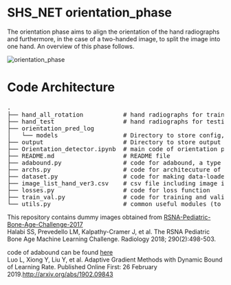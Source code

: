 # SHS_NET orientation_phase
The orientation phase aims to align the orientation of the hand radiographs and furthermore, in the case of a two-handed image, to split the image into one hand. An overview of this phase follows.

![orientation_phase](https://user-images.githubusercontent.com/80377824/171569785-73d6740e-beea-4c92-b4e5-82ae4fe24da6.png)

# Code Architecture
<pre>
.　　
├── hand_all_rotation           # hand radiographs for training.   
├── hand_test                   # hand radiographs for testing (align the orientation and/or split)                    
├── orientation_pred_log       
│   └── models                  # Directory to store config, log and weight parameter files  
├── output                      # Directory to store output images from the model  
├── Orientation_detector.ipynb  # main code of orientation phase  
├── README.md                   # README file  
├── adabound.py                 # code for adabound, a type of optimizer  
├── archs.py                    # code for architecuture of EfficientNet b0  
├── dataset.py                  # code for making data-loader from images in hand_all_rotation dir and image_list_hand_ver3.csv  
├── image_list_hand_ver3.csv    # csv file including image id and true label  
├── losses.py                   # code for loss function  
├── train_val.py                # code for training and validation  
└── utils.py                    # common useful modules (to make scheduler, optimizer, label maker for training and validation etc.)  
</pre> 

This repository contains dummy images obtained from [RSNA-Pediatric-Bone-Age-Challenge-2017](https://www.rsna.org/education/ai-resources-and-training/ai-image-challenge/RSNA-Pediatric-Bone-Age-Challenge-2017)   
Halabi SS, Prevedello LM, Kalpathy-Cramer J, et al. The RSNA Pediatric Bone Age Machine Learning Challenge. Radiology 2018; 290(2):498-503.

code of adabound can be found [here](https://github.com/Luolc/AdaBound)  
Luo L, Xiong Y, Liu Y, et al. Adaptive Gradient Methods with Dynamic Bound of Learning Rate. Published Online First: 26 February 2019.http://arxiv.org/abs/1902.09843
